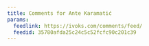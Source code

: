```yaml
---
title: Comments for Ante Karamatić
params:
  feedlink: https://ivoks.com/comments/feed/
  feedid: 35780afda25c24c5c52fcfc90c201c39
---
```

